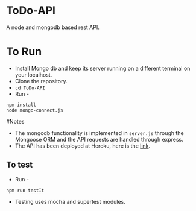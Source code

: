 # ToDo-API
A node and mongodb based rest API. 

To Run 
===
* Install Mongo db and keep its server running on a different terminal on your localhost. 
* Clone the repository.
* ``` cd ToDo-API ```
* Run - 
``` node
npm install
node mongo-connect.js
```
#Notes 
* The mongodb functionality is implemented in ```server.js``` through the Mongoose ORM and the API requests are handled through express. 
* The API has been deployed at Heroku, here is the <a href = "https://polar-garden-35382.herokuapp.com/"> link</a>.
## To test
* Run - 
``` node 
npm run testIt
```
* Testing uses mocha and supertest modules.
